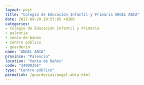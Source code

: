 ```yaml
---
layout: post
title: "Colegio de Educación Infantil y Primaria ANGEL ABIA"
date: 2017-09-20 20:57:05 +0200
categories:
- Colegio de Educación Infantil y Primaria
- palencia
- venta-de-banos
- Centro público
- guarderia
name: "ANGEL ABIA"
province: "Palencia"
location: "Venta de Baños"
code: "34000256"
type: "Centro público"
permalink: /guarderias/angel-abia.html
---
```

